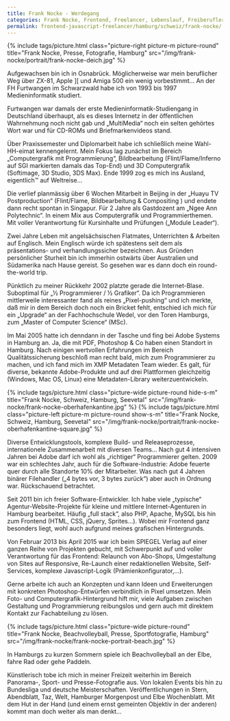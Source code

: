 ```yaml
---
title: Frank Nocke - Werdegang
categories: Frank Nocke, Frontend, Freelancer, Lebenslauf, Freiberufler, Web Entwickler, Javascript
permalink: frontend-javascript-freelancer/hamburg/schweiz/frank-nocke/
---
```


{% include tags/picture.html
  class="picture-right picture-m picture-round"
  title="Frank Nocke, Presse, Fotografie, Hamburg"
  src="/img/frank-nocke/portrait/frank-nocke-deich.jpg"
%}

Aufgewachsen bin ich in Osnabrück. Möglicherweise war mein beruflicher Weg über ZX-81, Apple ][ und Amiga 500 ein wenig vorbestimmt… An der FH Furtwangen im Schwarzwald habe ich von 1993 bis 1997 Medieninformatik studiert.

Furtwangen war damals der erste Medieninformatik-Studiengang in Deutschland überhaupt, als es dieses Internetz in der öffentlichen Wahrnehmung noch nicht gab und „MultiMedia“ noch ein selten gehörtes Wort war und für CD-ROMs und Briefmarkenvideos stand.

Über Praxissemester und Diplomarbeit habe ich schließlich meine Wahl-HH-eimat kennengelernt. Mein Fokus lag zunächst im Bereich „Computergrafik mit Programmierung“, Bildbearbeitung (Flint/Flame/Inferno auf SGI markierten damals das Top-End) und 3D Computergrafik (Softimage, 3D Studio, 3DS Max). Ende 1999 zog es mich ins Ausland, eigentlich™ auf Weltreise…

Die verlief planmässig über 6 Wochen Mitarbeit in Beijing in der „Huayu TV Postproduction“ (Flint/Flame, Bildbearbeitung & Compositing ) und endete dann recht spontan in Singapur. Für 2 Jahre als Gastdozent am „Ngee Ann Polytechnic“. In einem Mix aus Computergrafik und Programmierthemen. Mit voller Verantwortung für Kursinhalte und Prüfungen („Module Leader“).

Zwei Jahre Leben mit angelsächsischen Flatmates, Unterrichten & Arbeiten auf Englisch. Mein Englisch würde ich spätestens seit dem als präsentations- und verhandlungssicher bezeichnen. Aus Gründen persönlicher Sturheit bin ich immerhin ostwärts über Australien und Südamerika nach Hause gereist. So gesehen war es dann doch ein round-the-world trip.

Pünktlich zu meiner Rückkehr 2002 platzte gerade die Internet-Blase. Suboptimal für „½ Programmierer / ½ Grafiker“. Da ich Programmieren mittlerweile interessanter fand als reines „Pixel-pushing“ und ich merkte, daß mir in dem Bereich doch noch ein Bricket fehlt, entschied ich mich für ein „Upgrade“ an der Fachhochschule Wedel, vor den Toren Hamburgs, zum „Master of Computer Science“ (MSc).

Im Mai 2005 hatte ich denndann in der Tasche und fing bei Adobe Systems in Hamburg an. Ja, die mit PDF, Photoshop & Co haben einen Standort in Hamburg. Nach einigen wertvollen Erfahrungen im Bereich Qualitätssicherung beschloß man recht bald, mich zum Programmierer zu machen, und ich fand mich im XMP Metadaten Team wieder. Es galt, für diverse, bekannte Adobe-Produkte und auf drei Plattformen gleichzeitig (Windows, Mac OS, Linux) eine Metadaten-Library weiterzuentwickeln.

{% include tags/picture.html
  class="picture-wide picture-round hide-s-m"
  title="Frank Nocke, Schweiz, Hamburg, Seevetal"
  src="/img/frank-nocke/frank-nocke-oberhafenkantine.jpg"
%}
{% include tags/picture.html
  class="picture-left picture-m picture-round show-s-m"
  title="Frank Nocke, Schweiz, Hamburg, Seevetal"
  src="/img/frank-nocke/portrait/frank-nocke-oberhafenkantine-square.jpg"
%}

Diverse Entwicklungstools, komplexe Build- und Releaseprozesse, internationele Zusammenarbeit mit diversen Teams… Nach gut 4 intensiven Jahren bei Adobe darf ich wohl als „richtiger“ Programmierer gelten. 2009 war ein schlechtes Jahr, auch für die Software-Industrie: Adobe feuerte quer durch alle Standorte 10% der Mitarbeiter. Was nach gut 4 Jahren binärer Filehandler („4 bytes vor, 3 bytes zurück“) aber auch in Ordnung war. Rückschauend betrachtet.

Seit 2011 bin ich freier Software-Entwickler. Ich habe viele „typische“ Agentur-Website-Projekte für kleine und mittlere Internet-Agenturen in Hamburg bearbeitet. Häufig „full stack“, also PHP, Apache, MySQL bis hin zum Frontend (HTML, CSS, jQuery, Sprites…). Wobei mir Frontend ganz besonders liegt, wohl auch aufgrund meines grafischen Hintergrunds.

Von Februar 2013 bis April 2015 war ich beim SPIEGEL Verlag auf einer ganzen Reihe von Projekten gebucht, mit Schwerpunkt auf und voller Verantwortung für das Frontend: Relaunch von Abo-Shops, Umgestaltung von Sites auf Responsive, Re-Launch einer redaktionellen Website, Self-Services, komplexe Javascript-Logik (Prämienkonfigurator,…).

Gerne arbeite ich auch an Konzepten und kann Ideen und Erweiterungen mit konkreten Photoshop-Entwürfen verbindlich in Pixel umsetzen. Mein Foto- und Computergrafik-Hintergrund hift mir, viele Aufgaben zwischen Gestaltung und Programmierung reibungslos und gern auch mit direktem Kontakt zur Fachabteilung zu lösen.

{% include tags/picture.html
  class="picture-wide picture-round"
  title="Frank Nocke, Beachvolleyball, Presse, Sportfotografie, Hamburg"
  src="/img/frank-nocke/frank-nocke-portrait-beach.jpg"
%}

In Hamburgs zu kurzen Sommern spiele ich Beachvolleyball an der Elbe, fahre Rad oder gehe Paddeln.

Künstlerisch tobe ich mich in meiner Freizeit weiterhin im Bereich Panorama-, Sport- und Presse-Fotografie aus. Von lokalen Events bis hin zu Bundesliga und deutsche Meisterschaften. Veröffentlichungen in Stern, Abendblatt, Taz, Welt, Hamburger Morgenpost und Elbe Wochenblatt.
Mit dem Hut in der Hand (und einem ernst gemeinten Objektiv in der anderen) kommt man doch weiter als man denkt…


